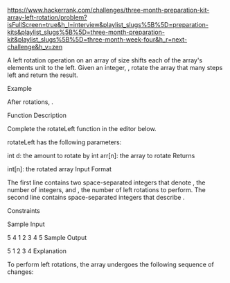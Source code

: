 https://www.hackerrank.com/challenges/three-month-preparation-kit-array-left-rotation/problem?isFullScreen=true&h_l=interview&playlist_slugs%5B%5D=preparation-kits&playlist_slugs%5B%5D=three-month-preparation-kit&playlist_slugs%5B%5D=three-month-week-four&h_r=next-challenge&h_v=zen

A left rotation operation on an array of size shifts each of the array's elements unit to the left. Given an integer, , rotate the array that many steps left and return the result.

Example

After rotations, .

Function Description

Complete the rotateLeft function in the editor below.

rotateLeft has the following parameters:

int d: the amount to rotate by
int arr[n]: the array to rotate
Returns

int[n]: the rotated array
Input Format

The first line contains two space-separated integers that denote , the number of integers, and , the number of left rotations to perform.
The second line contains space-separated integers that describe .

Constraints

Sample Input

5 4
1 2 3 4 5
Sample Output

5 1 2 3 4
Explanation

To perform left rotations, the array undergoes the following sequence of changes:
